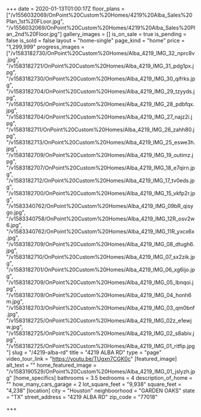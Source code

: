 +++
date = 2020-01-13T01:00:17Z
floor_plans = ["/v1556032069/OnPoint%20Custom%20Homes/4219%20Alba_Sales%20Plan_1st%20FLoor.jpg", "/v1556032069/OnPoint%20Custom%20Homes/4219%20Alba_Sales%20Plan_2nd%20Floor.jpg"]
gallery_images = []
is_on_sale = true
is_pending = false
is_sold = false
layout = "home-single"
page_kind = "home"
price = "1,299,999"
progress_images = ["/v1583182730/OnPoint%20Custom%20Homes/Alba_4219_IMG_32_nprc8v.jpg", "/v1583182721/OnPoint%20Custom%20Homes/Alba_4219_IMG_31_pdg1px.jpg", "/v1583182730/OnPoint%20Custom%20Homes/Alba_4219_IMG_30_qifrks.jpg", "/v1583182704/OnPoint%20Custom%20Homes/Alba_4219_IMG_29_tzyyds.jpg", "/v1583182705/OnPoint%20Custom%20Homes/Alba_4219_IMG_28_pdbfqx.jpg", "/v1583182704/OnPoint%20Custom%20Homes/Alba_4219_IMG_27_najz2i.jpg", "/v1583182711/OnPoint%20Custom%20Homes/Alba_4219_IMG_26_zahh80.jpg", "/v1583182713/OnPoint%20Custom%20Homes/Alba_4219_IMG_25_eswe3h.jpg", "/v1583182709/OnPoint%20Custom%20Homes/Alba_4219_IMG_19_outimz.jpg", "/v1583182707/OnPoint%20Custom%20Homes/Alba_4219_IMG_18_e7qirn.jpg", "/v1583182712/OnPoint%20Custom%20Homes/Alba_4219_IMG_17_tv0eds.jpg", "/v1583182700/OnPoint%20Custom%20Homes/Alba_4219_IMG_15_vkfp2r.jpg", "/v1583340762/OnPoint%20Custom%20Homes/Alba_4219_IMG_09bR_qisygo.jpg", "/v1583340758/OnPoint%20Custom%20Homes/Alba_4219_IMG_12R_osv2w6.jpg", "/v1583340762/OnPoint%20Custom%20Homes/Alba_4219_IMG_11R_yxcx6x.jpg", "/v1583182709/OnPoint%20Custom%20Homes/Alba_4219_IMG_08_dtugh6.jpg", "/v1583182710/OnPoint%20Custom%20Homes/Alba_4219_IMG_07_sx2zik.jpg", "/v1583182701/OnPoint%20Custom%20Homes/Alba_4219_IMG_06_xg6ijo.jpg", "/v1583182709/OnPoint%20Custom%20Homes/Alba_4219_IMG_05_lbnqoi.jpg", "/v1583182709/OnPoint%20Custom%20Homes/Alba_4219_IMG_04_honh6m.jpg", "/v1583182703/OnPoint%20Custom%20Homes/Alba_4219_IMG_03_qm0bnf.jpg", "/v1583182725/OnPoint%20Custom%20Homes/Alba_4219_IMG_02z_e1ewjw.jpg", "/v1583182725/OnPoint%20Custom%20Homes/Alba_4219_IMG_02_s8abiv.jpg", "/v1583182725/OnPoint%20Custom%20Homes/Alba_4219_IMG_01_ritfip.jpg"]
slug = "/4219-alba-rd"
title = "4219 ALBA RD"
type = "page"
video_tour_link = "https://youtu.be/TUgxn7CGK0c"
[featured_image]
alt_text = ""
home_featured_image = "/v1583190529/OnPoint%20Custom%20Homes/Alba_4219_IMG_01_jslyzh.jpg"
[home_specifics]
bathrooms = 3.5
bedrooms = 4
description_of_home = ""
how_many_cars_garage = 2
lot_square_feet = "9,938"
square_feet = "4,238"
[location]
city = "Houston"
neighboorhood = "GARDEN OAKS"
state = "TX"
street_address = "4219 ALBA RD"
zip_code = "77018"

+++
